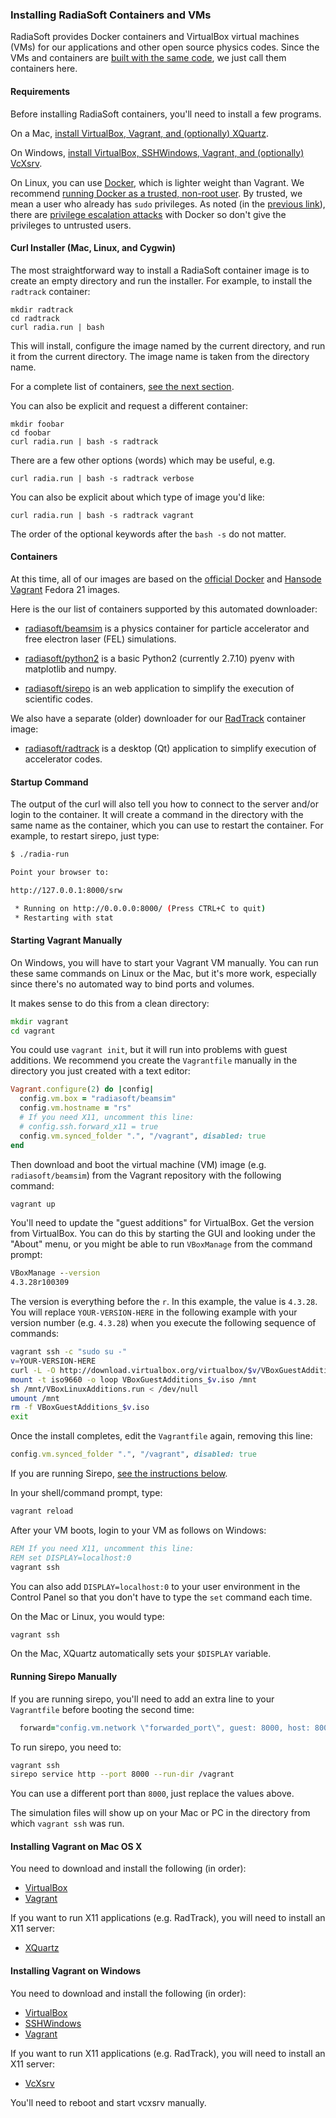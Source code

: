 ### Installing RadiaSoft Containers and VMs

RadiaSoft provides Docker containers and VirtualBox virtual machines (VMs)
for our applications and other open source physics codes. Since the
VMs and containers are
[built with the same code](https://github.com/radiasoft/containers),
we just call them containers here.

#### Requirements

Before installing RadiaSoft containers, you'll need to install a few
programs.

On a Mac, [install VirtualBox, Vagrant, and (optionally) XQuartz](#installing-vagrant-on-mac-os-x).

On Windows, [install VirtualBox, SSHWindows, Vagrant, and (optionally) VcXsrv](#installing-vagrant-on-windows).

On Linux, you can use
[Docker](http://docs.docker.com/engine/installation/), which
is lighter weight than Vagrant. We recommend
[running Docker as a trusted, non-root user](http://askubuntu.com/questions/477551/how-can-i-use-docker-without-sudo).
By trusted, we mean a user who already has `sudo` privileges. As noted (in the
[previous link](http://askubuntu.com/questions/477551/how-can-i-use-docker-without-sudo)),
there are [privilege escalation attacks](http://docs.docker.com/engine/articles/security/#docker-daemon-attack-surface)
with Docker so don't give the privileges to untrusted users.

#### Curl Installer (Mac, Linux, and Cygwin)

The most straightforward way to install a RadiaSoft container image is
to create an empty directory and run the installer. For example, to
install the `radtrack` container:

```
mkdir radtrack
cd radtrack
curl radia.run | bash
```

This will install, configure the image named by the current
directory, and run it from the current directory. The image name
is taken from the directory name.

For a complete list of containers, [see the next section](#containers).

You can also be explicit and request a different container:

```
mkdir foobar
cd foobar
curl radia.run | bash -s radtrack
```

There are a few other options (words) which may be useful, e.g.

```
curl radia.run | bash -s radtrack verbose
```

You can also be explicit about which type of image you'd like:

```
curl radia.run | bash -s radtrack vagrant
```

The order of the optional keywords after the `bash -s` do not matter.

#### Containers

At this time, all of our images are based on
the [official Docker](https://hub.docker.com/_/fedora/)
and [Hansode Vagrant](https://vagrantcloud.com/hansode/boxes/fedora-21-server-x86_64)
Fedora 21 images.

Here is the our list of containers supported by this automated downloader:

* [radiasoft/beamsim](https://github.com/radiasoft/containers/tree/master/radiasoft/beamsim)
  is a physics container for particle accelerator and free electron laser (FEL) simulations.

* [radiasoft/python2](https://github.com/radiasoft/containers/tree/master/radiasoft/python2)
  is a basic Python2 (currently 2.7.10) pyenv with matplotlib and numpy.

* [radiasoft/sirepo](https://github.com/radiasoft/containers/tree/master/radiasoft/sirepo)
  is an web application to simplify the execution of scientific codes.

We also have a separate (older) downloader for our
[RadTrack](https://github.com/radiasoft/radtrack) container image:

* [radiasoft/radtrack](https://github.com/radiasoft/radtrack-installer/tree/master/darwin)
  is a desktop (Qt) application to simplify execution of accelerator codes.

#### Startup Command

The output of the curl will also tell you how to connect to the server
and/or login to the container. It will create a command in the directory
with the same name as the container, which you can use to restart the
container. For example, to restart sirepo, just type:

```bash
$ ./radia-run

Point your browser to:

http://127.0.0.1:8000/srw

 * Running on http://0.0.0.0:8000/ (Press CTRL+C to quit)
 * Restarting with stat
```

#### Starting Vagrant Manually

On Windows, you will have to start your Vagrant VM manually. You can
run these same commands on Linux or the Mac, but it's more work,
especially since there's no automated way to bind ports and volumes.

It makes sense to do this from a clean directory:

```cmd
mkdir vagrant
cd vagrant
```

You could use `vagrant init`, but it will run into problems with guest
additions. We recommend you create the `Vagrantfile` manually in the
directory you just created with a text editor:

```ruby
Vagrant.configure(2) do |config|
  config.vm.box = "radiasoft/beamsim"
  config.vm.hostname = "rs"
  # If you need X11, uncomment this line:
  # config.ssh.forward_x11 = true
  config.vm.synced_folder ".", "/vagrant", disabled: true
end
```

Then download and boot the virtual machine (VM) image (e.g. `radiasoft/beamsim`)
from the Vagrant repository with the following command:

```cmd
vagrant up
```

You'll need to update the "guest additions" for VirtualBox. Get the version
from VirtualBox. You can do this by starting the GUI and looking under the
"About" menu, or you might be able to run `VBoxManage` from the command prompt:

```cmd
VBoxManage --version
4.3.28r100309
```

The version is everything before the `r`. In this example, the value
is `4.3.28`. You will replace `YOUR-VERSION-HERE` in the following example
with your version number (e.g. `4.3.28`) when you execute the following
sequence of commands:

```bash
vagrant ssh -c "sudo su -"
v=YOUR-VERSION-HERE
curl -L -O http://download.virtualbox.org/virtualbox/$v/VBoxGuestAdditions_$v.iso
mount -t iso9660 -o loop VBoxGuestAdditions_$v.iso /mnt
sh /mnt/VBoxLinuxAdditions.run < /dev/null
umount /mnt
rm -f VBoxGuestAdditions_$v.iso
exit
```

Once the install completes, edit the `Vagrantfile` again, removing this line:

```ruby
config.vm.synced_folder ".", "/vagrant", disabled: true
```

If you are running Sirepo,
[see the instructions below](https://github.com/radiasoft/download/blob/master/README.md#running-sirepo-manually).

In your shell/command prompt, type:

```cmd
vagrant reload
```

After your VM boots, login to your VM as follows on Windows:

```cmd
REM If you need X11, uncomment this line:
REM set DISPLAY=localhost:0
vagrant ssh
```

You can also add `DISPLAY=localhost:0` to your user environment in the Control Panel
so that you don't have to type the `set` command each time.

On the Mac or Linux, you would type:

```sh
vagrant ssh
```

On the Mac, XQuartz automatically sets your `$DISPLAY` variable.

#### Running Sirepo Manually

If you are running sirepo, you'll need to add an extra line
to your `Vagrantfile` before booting the second time:

```ruby
  forward="config.vm.network \"forwarded_port\", guest: 8000, host: 8000"
```

To run sirepo, you need to:

```bash
vagrant ssh
sirepo service http --port 8000 --run-dir /vagrant
```

You can use a different port than `8000`, just replace the values above.

The simulation files will show up on your Mac or PC in the directory
from which `vagrant ssh` was run.

#### Installing Vagrant on Mac OS X

You need to download and install the following (in order):

* [VirtualBox](https://www.virtualbox.org/wiki/Downloads)
* [Vagrant](https://www.vagrantup.com/downloads.html)

If you want to run X11 applications (e.g. RadTrack), you will need to
install an X11 server:

* [XQuartz](http://www.xquartz.org)

#### Installing Vagrant on Windows

You need to download and install the following (in order):

* [VirtualBox](https://www.virtualbox.org/wiki/Downloads)
* [SSHWindows](http://www.mls-software.com/opensshd.html)
* [Vagrant](https://www.vagrantup.com/downloads.html)

If you want to run X11 applications (e.g. RadTrack), you will need to
install an X11 server:

* [VcXsrv](https://sourceforge.net/projects/vcxsrv/)

You'll need to reboot and start vcxsrv manually.
